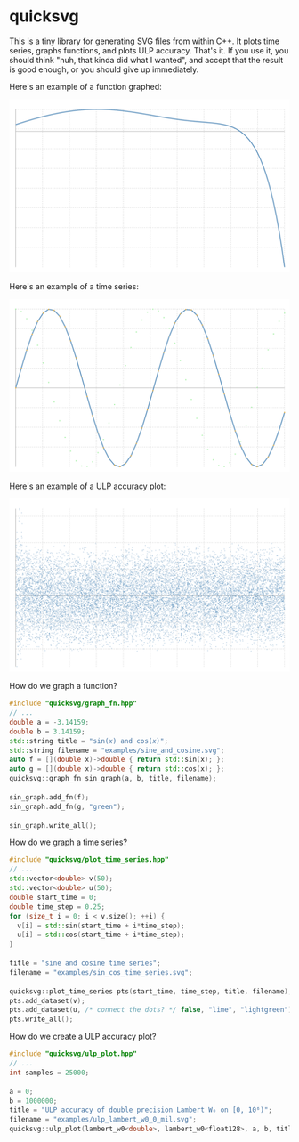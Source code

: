 # quicksvg

This is a tiny library for generating SVG files from within C++. It plots time series, graphs functions, and plots ULP accuracy. That's it. If you use it, you should think "huh, that kinda did what I wanted", and accept that the result is good enough, or you should give up immediately.

Here's an example of a function graphed:

![Alt text](./examples/1F1_3.svg)

Here's an example of a time series:

![Alt text](./examples/sin_cos_time_series.svg)


Here's an example of a ULP accuracy plot:

![Alt text](./examples/ulp_lambert_w0_0_mil.svg)


How do we graph a function?

```cpp
#include "quicksvg/graph_fn.hpp"
// ...
double a = -3.14159;
double b = 3.14159;
std::string title = "sin(𝑥) and cos(𝑥)";
std::string filename = "examples/sine_and_cosine.svg";
auto f = [](double x)->double { return std::sin(x); };
auto g = [](double x)->double { return std::cos(x); };
quicksvg::graph_fn sin_graph(a, b, title, filename);

sin_graph.add_fn(f);
sin_graph.add_fn(g, "green");

sin_graph.write_all();
```

How do we graph a time series?

```cpp
#include "quicksvg/plot_time_series.hpp"
// ...
std::vector<double> v(50);
std::vector<double> u(50);
double start_time = 0;
double time_step = 0.25;
for (size_t i = 0; i < v.size(); ++i) {
  v[i] = std::sin(start_time + i*time_step);
  u[i] = std::cos(start_time + i*time_step);
}

title = "sine and cosine time series";
filename = "examples/sin_cos_time_series.svg";

quicksvg::plot_time_series pts(start_time, time_step, title, filename);
pts.add_dataset(v);
pts.add_dataset(u, /* connect the dots? */ false, "lime", "lightgreen");
pts.write_all();
```

How do we create a ULP accuracy plot?

```cpp
#include "quicksvg/ulp_plot.hpp"
// ...
int samples = 25000;

a = 0;
b = 1000000;
title = "ULP accuracy of double precision Lambert W₀ on [0, 10⁶)";
filename = "examples/ulp_lambert_w0_0_mil.svg";
quicksvg::ulp_plot(lambert_w0<double>, lambert_w0<float128>, a, b, title, filename, samples);
```

